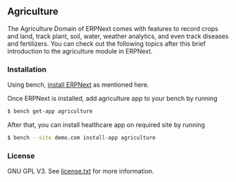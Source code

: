 ## Agriculture

The Agriculture Domain of ERPNext comes with features to record crops and land, track plant, soil, water, weather analytics, and even track diseases and fertilizers. You can check out the following topics after this brief introduction to the agriculture module in ERPNext.


### Installation

Using bench, [install ERPNext](https://github.com/frappe/bench#installation) as mentioned here.

Once ERPNext is installed, add agriculture app to your bench by running
```sh
$ bench get-app agriculture
```

After that, you can install healthcare app on required site by running

```sh
$ bench --site demo.com install-app agriculture
```


### License

GNU GPL V3. See [license.txt](https://github.com/frappe/agriculture/blob/develop/license.txt) for more information.
